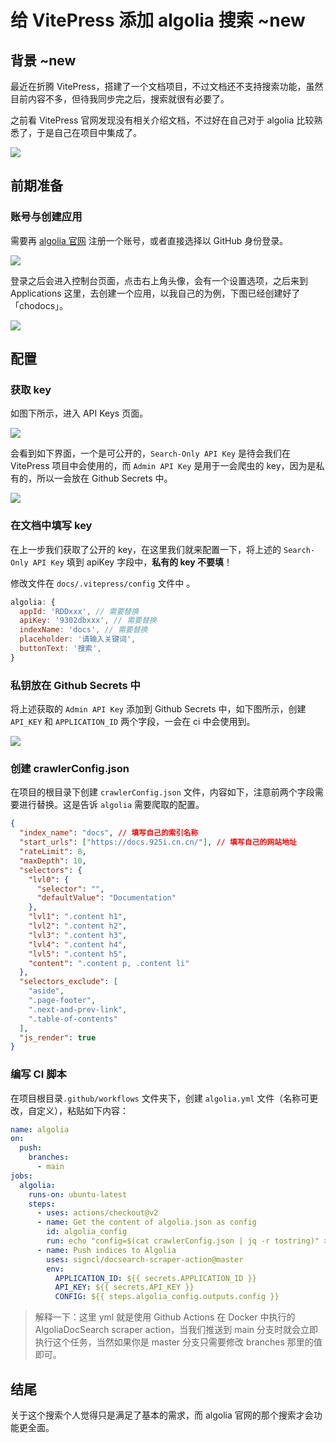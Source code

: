 # 给 VitePress 添加 algolia 搜索 ~new

## 背景 ~new

最近在折腾 VitePress，搭建了一个文档项目，不过文档还不支持搜索功能，虽然目前内容不多，但待我同步完之后，搜索就很有必要了。

之前看 VitePress 官网发现没有相关介绍文档，不过好在自己对于 algolia 比较熟悉了，于是自己在项目中集成了。

![](https://img-blog.csdnimg.cn/9d54f32394d34a639c408da4487ade8f.png)

## 前期准备

### 账号与创建应用

需要再 [algolia 官网](https://www.algolia.com/doc/) 注册一个账号，或者直接选择以 GitHub 身份登录。

![](https://img-blog.csdnimg.cn/02f437bc10b24bc8add0931246dd400a.png)

登录之后会进入控制台页面，点击右上角头像，会有一个设置选项，之后来到 Applications 这里，去创建一个应用，以我自己的为例，下图已经创建好了「chodocs」。

![](https://img-blog.csdnimg.cn/57e67874de2a432e921eeaec8d85bc5d.png)

## 配置

### 获取 key

如图下所示，进入 API Keys 页面。

![](https://img-blog.csdnimg.cn/d52d661812bd42afa80a0c468c2bc768.png)

会看到如下界面，一个是可公开的，`Search-Only API Key` 是待会我们在 VitePress 项目中会使用的，而 `Admin API Key` 是用于一会爬虫的 key，因为是私有的，所以一会放在 Github Secrets 中。

![](https://img-blog.csdnimg.cn/0ac511b6fe864070848b57505cf9d465.png)

### 在文档中填写 key

在上一步我们获取了公开的 key，在这里我们就来配置一下，将上述的 `Search-Only API Key` 填到 apiKey 字段中，**私有的 key 不要填**！

修改文件在 `docs/.vitepress/config` 文件中 。

```js
algolia: {
  appId: 'RDDxxx', // 需要替换
  apiKey: '9302dbxxx', // 需要替换
  indexName: 'docs', // 需要替换
  placeholder: '请输入关键词',
  buttonText: '搜索',
}
```

### 私钥放在 Github Secrets 中

将上述获取的 `Admin API Key` 添加到 Github Secrets 中，如下图所示，创建 `API_KEY` 和 `APPLICATION_ID` 两个字段，一会在 ci 中会使用到。

![](https://img-blog.csdnimg.cn/dc1e2bca54b64cda9771d78b13dd6046.png)


### 创建 crawlerConfig.json

在项目的根目录下创建 `crawlerConfig.json` 文件，内容如下，注意前两个字段需要进行替换。这是告诉 `algolia` 需要爬取的配置。

```json
{
  "index_name": "docs", // 填写自己的索引名称
  "start_urls": ["https://docs.925i.cn.cn/"], // 填写自己的网站地址
  "rateLimit": 8,
  "maxDepth": 10,
  "selectors": {
    "lvl0": {
      "selector": "",
      "defaultValue": "Documentation"
    },
    "lvl1": ".content h1",
    "lvl2": ".content h2",
    "lvl3": ".content h3",
    "lvl4": ".content h4",
    "lvl5": ".content h5",
    "content": ".content p, .content li"
  },
  "selectors_exclude": [
    "aside",
    ".page-footer",
    ".next-and-prev-link",
    ".table-of-contents"
  ],
  "js_render": true
}
```

### 编写 CI 脚本

在项目根目录`.github/workflows` 文件夹下，创建 `algolia.yml` 文件（名称可更改，自定义），粘贴如下内容：

```yaml
name: algolia
on:
  push:
    branches:
      - main
jobs:
  algolia:
    runs-on: ubuntu-latest
    steps:
      - uses: actions/checkout@v2
      - name: Get the content of algolia.json as config
        id: algolia_config
        run: echo "config=$(cat crawlerConfig.json | jq -r tostring)" >> $GITHUB_OUTPUT
      - name: Push indices to Algolia
        uses: signcl/docsearch-scraper-action@master
        env:
          APPLICATION_ID: ${{ secrets.APPLICATION_ID }}
          API_KEY: ${{ secrets.API_KEY }}
          CONFIG: ${{ steps.algolia_config.outputs.config }}
```

> 解释一下：这里 yml 就是使用 Github Actions 在 Docker 中执行的 AlgoliaDocSearch scraper action，当我们推送到 main 分支时就会立即执行这个任务，当然如果你是 master 分支只需要修改 branches 那里的值即可。


## 结尾

关于这个搜索个人觉得只是满足了基本的需求，而 algolia 官网的那个搜索才会功能更全面。
 